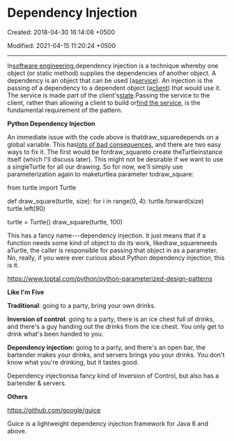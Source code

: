 # Dependency Injection

Created: 2018-04-30 16:14:08 +0500

Modified: 2021-04-15 11:20:24 +0500

---

In[software engineering](https://en.m.wikipedia.org/wiki/Software_engineering),dependency injection is a technique whereby one object (or static method) supplies the dependencies of another object. A dependency is an object that can be used (a[service](https://en.m.wikipedia.org/wiki/Service_(systems_architecture))). An injection is the passing of a dependency to a dependent object (a[client](https://en.m.wikipedia.org/wiki/Client_(computing))) that would use it. The service is made part of the client's[state](https://en.m.wikipedia.org/wiki/State_(computer_science)).Passing the service to the client, rather than allowing a client to build or[find the service](https://en.m.wikipedia.org/wiki/Service_locator_pattern), is the fundamental requirement of the pattern.



**Python Dependency Injection**

An immediate issue with the code above is thatdraw_squaredepends on a global variable. This has[lots of bad consequences](http://wiki.c2.com/?GlobalVariablesAreBad), and there are two easy ways to fix it. The first would be fordraw_squareto create theTurtleinstance itself (which I'll discuss later). This might not be desirable if we want to use a singleTurtle for all our drawing. So for now, we'll simply use parameterization again to maketurtlea parameter todraw_square:



from turtle import Turtle

def draw_square(turtle, size):
for i in range(0, 4):
turtle.forward(size)
turtle.left(90)

turtle = Turtle()
draw_square(turtle, 100)

This has a fancy name---dependency injection. It just means that if a function needs some kind of object to do its work, likedraw_squareneeds aTurtle, the caller is responsible for passing that object in as a parameter. No, really, if you were ever curious about Python dependency injection, this is it.



<https://www.toptal.com/python/python-parameterized-design-patterns>



**Like I'm Five**

**Traditional**: going to a party, bring your own drinks.



**Inversion of control**: going to a party, there is an ice chest full of drinks, and there's a guy handing out the drinks from the ice chest. You only get to drink what's been handed to you.



**Dependency injection:** going to a party, and there's an open bar, the bartender makes your drinks, and servers brings you your drinks. You don't know what you're drinking, but it tastes good.

Dependency injectionisa fancy kind of Inversion of Control, but also has a bartender & servers.



**Others**

<https://github.com/google/guice>

Guice is a lightweight dependency injection framework for Java 6 and above.
